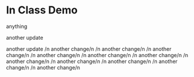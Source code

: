 # In Class Demo

anything

another update

another update
/n another change/n
/n another change/n
/n another change/n
/n another change/n
/n another change/n
/n another change/n
/n another change/n
/n another change/n
/n another change/n
/n another change/n
/n another change/n
